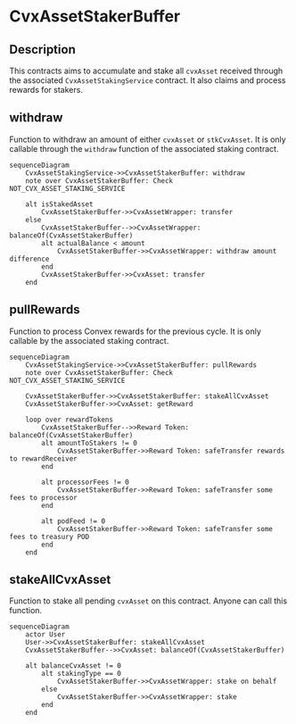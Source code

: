 # CvxAssetStakerBuffer

## Description

This contracts aims to accumulate and stake all `cvxAsset` received through the associated `CvxAssetStakingService` contract.
It also claims and process rewards for stakers.

## withdraw

Function to withdraw an amount of either `cvxAsset` or `stkCvxAsset`.
It is only callable through the `withdraw` function of the associated staking contract.

```mermaid
sequenceDiagram
    CvxAssetStakingService->>CvxAssetStakerBuffer: withdraw
    note over CvxAssetStakerBuffer: Check NOT_CVX_ASSET_STAKING_SERVICE
    
    alt isStakedAsset
        CvxAssetStakerBuffer->>CvxAssetWrapper: transfer
    else
        CvxAssetStakerBuffer-->>CvxAssetWrapper: balanceOf(CvxAssetStakerBuffer)
        alt actualBalance < amount
            CvxAssetStakerBuffer->>CvxAssetWrapper: withdraw amount difference
        end
        CvxAssetStakerBuffer->>CvxAsset: transfer
    end
```

## pullRewards

Function to process Convex rewards for the previous cycle.
It is only callable by the associated staking contract.

```mermaid
sequenceDiagram
    CvxAssetStakingService->>CvxAssetStakerBuffer: pullRewards
    note over CvxAssetStakerBuffer: Check NOT_CVX_ASSET_STAKING_SERVICE
    
    CvxAssetStakerBuffer->>CvxAssetStakerBuffer: stakeAllCvxAsset
    CvxAssetStakerBuffer->>CvxAsset: getReward
    
    loop over rewardTokens
        CvxAssetStakerBuffer-->>Reward Token: balanceOf(CvxAssetStakerBuffer)
        alt amountToStakers != 0
            CvxAssetStakerBuffer->>Reward Token: safeTransfer rewards to rewardReceiver
        end
        
        alt processorFees != 0
            CvxAssetStakerBuffer->>Reward Token: safeTransfer some fees to processor
        end
        
        alt podFeed != 0
            CvxAssetStakerBuffer->>Reward Token: safeTransfer some fees to treasury POD
        end
    end
```

## stakeAllCvxAsset

Function to stake all pending `cvxAsset` on this contract.
Anyone can call this function.

```mermaid
sequenceDiagram
    actor User
    User->>CvxAssetStakerBuffer: stakeAllCvxAsset
    CvxAssetStakerBuffer-->>CvxAsset: balanceOf(CvxAssetStakerBuffer)
    
    alt balanceCvxAsset != 0
        alt stakingType == 0
            CvxAssetStakerBuffer->>CvxAssetWrapper: stake on behalf
        else
            CvxAssetStakerBuffer->>CvxAssetWrapper: stake
        end
    end
```